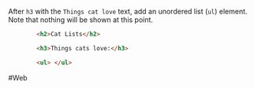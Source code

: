 After `h3` with the `Things cat love` text, add an unordered list (`ul`) element. Note that nothing will be shown at this point.

```html
        <h2>Cat Lists</h2>

        <h3>Things cats love:</h3>

        <ul> </ul>
```



#Web
